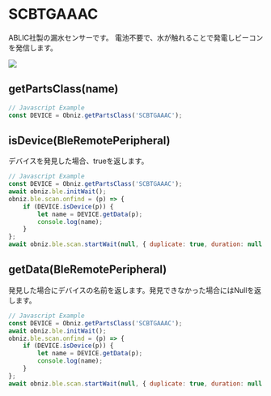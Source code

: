 # SCBTGAAAC

ABLIC社製の漏水センサーです。 電池不要で、水が触れることで発電しビーコンを発信します。

![](image.jpg)


## getPartsClass(name)

```javascript
// Javascript Example
const DEVICE = Obniz.getPartsClass('SCBTGAAAC');
```

## isDevice(BleRemotePeripheral)

デバイスを発見した場合、trueを返します。

```javascript
// Javascript Example
const DEVICE = Obniz.getPartsClass('SCBTGAAAC');
await obniz.ble.initWait();
obniz.ble.scan.onfind = (p) => {
    if (DEVICE.isDevice(p)) {
        let name = DEVICE.getData(p);
        console.log(name);
    }
};
await obniz.ble.scan.startWait(null, { duplicate: true, duration: null });
```

## getData(BleRemotePeripheral)

発見した場合にデバイスの名前を返します。発見できなかった場合にはNullを返します。

```javascript
// Javascript Example
const DEVICE = Obniz.getPartsClass('SCBTGAAAC');
await obniz.ble.initWait();
obniz.ble.scan.onfind = (p) => {
    if (DEVICE.isDevice(p)) {
        let name = DEVICE.getData(p);
        console.log(name);
    }
};
await obniz.ble.scan.startWait(null, { duplicate: true, duration: null });
```
